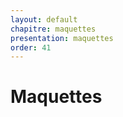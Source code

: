 ```yaml
---
layout: default
chapitre: maquettes
presentation: maquettes
order: 41
---
```


# Maquettes

<!-- new slide -->